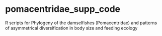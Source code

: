 # pomacentridae_supp_code
R scripts for Phylogeny of the damselfishes (Pomacentridae) and patterns of asymmetrical diversification in body size and feeding ecology
